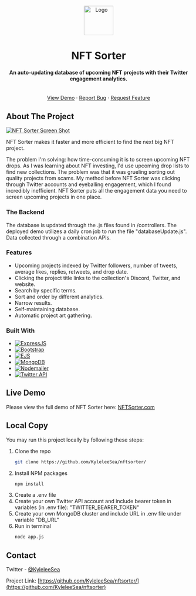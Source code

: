 <!-- PROJECT LOGO -->
<br />
<div align="center">
  <a href="https://github.com/KyleleeSea/nftsorter/">
    <img src="https://i.imgur.com/gbu97LK.png" alt="Logo" width="80" height="80">
  </a>

<h1 align="center">NFT Sorter</h1>

  <p align="center">
    <h4>
      An auto-updating database of upcoming NFT projects with their Twitter engagement analytics.
    </h4>
    <br />
    <a href="https://nftsorter.com/">View Demo</a>
    ·
    <a href="https://github.com/KyleleeSea/nftsorter/issues">Report Bug</a>
    ·
    <a href="https://github.com/KyleleeSea/nftsorter/issues">Request Feature</a>
  </p>
</div>

<!-- ABOUT THE PROJECT -->
## About The Project

[![NFT Sorter Screen Shot][product-screenshot]](https://nftsorter.com/)

NFT Sorter makes it faster and more efficient to find the next big NFT project. 

The problem I'm solving: how time-consuming it is to screen upcoming NFT drops. As I was learning about NFT investing, I'd use upcoming drop lists to find new collections. The problem was that it was grueling sorting out quality projects from scams. My method before NFT Sorter was clicking through Twitter accounts and eyeballing engagement, which I found incredibly inefficient. NFT Sorter puts all the engagement data you need to screen upcoming projects in one place.

### The Backend
The database is updated through the .js files found in /controllers. The deployed demo utilizes a daily cron job to run the file "databaseUpdate.js". Data collected through a combination APIs. 

### Features
- Upcoming projects indexed by Twitter followers, number of tweets, average likes, replies, retweets, and drop date.
- Clicking the project title links to the collection's Discord, Twitter, and website.
- Search by specific terms.
- Sort and order by different analytics.
- Narrow results. 
- Self-maintaining database.
- Automatic project art gathering.

### Built With
* [![ExpressJS][expressjs.com]][expressjs-url]
* [![Bootstrap][Bootstrap.com]][Bootstrap-url]
* [![EJS][ejs.co]][ejs-url]
* [![MongoDB][mongodb.com]][mongodb-url]
* [![Nodemailer][nodemailer.com]][nodemailer-url]
* [![Twitter API][twitter.com]][twitter-url]

## Live Demo

Please view the full demo of NFT Sorter here: <a href="https://nftsorter.com/">NFTSorter.com</a>

## Local Copy
You may run this project locally by following these steps:

1. Clone the repo
   ```sh
   git clone https://github.com/KyleleeSea/nftsorter/
   ```
2. Install NPM packages
   ```sh
   npm install
   ```
3. Create a .env file
4. Create your own Twitter API account and include bearer token in variables (in .env file): "TWITTER_BEARER_TOKEN"
5. Create your own MongoDB cluster and include URL in .env file under variable  "DB_URL"
6. Run in terminal
   ```sh
   node app.js
   ```
   
<!-- CONTACT -->
## Contact

Twitter - [@KyleleeSea](https://twitter.com/KyleleeSea)

Project Link: [https://github.com/KyleleeSea/nftsorter/](https://github.com/KyleleeSea/nftsorter)

<!-- MARKDOWN LINKS & IMAGES -->
[product-screenshot]: https://i.imgur.com/JNzE4HZ.png
[expressjs.com]: https://img.shields.io/badge/Express-000000?style=for-the-badge&logo=express&logoColor=AEAEAE
[expressjs-url]: https://expressjs.com/
[Bootstrap.com]: https://img.shields.io/badge/Bootstrap-563D7C?style=for-the-badge&logo=bootstrap&logoColor=white
[Bootstrap-url]: https://getbootstrap.com
[ejs.co]: https://img.shields.io/badge/EJS-000000?style=for-the-badge&logo=ejs&logoColor=ffffff
[ejs-url]: https://ejs.co/
[mongodb.com]: https://img.shields.io/badge/MongoDB-000000?style=for-the-badge&logo=mongodb&logoColor=00ED64
[mongodb-url]: https://www.mongodb.com/
[nodemailer.com]: https://img.shields.io/badge/Nodemailer-29ABE2?style=for-the-badge&logo=nodemailer&logoColor=29ABE2
[nodemailer-url]: https://nodemailer.com/
[twitter.com]: https://img.shields.io/badge/Twitter_API-000000?style=for-the-badge&logo=twitter&logoColor=0465B0
[twitter-url]: https://developer.twitter.com/en/docs/twitter-api
